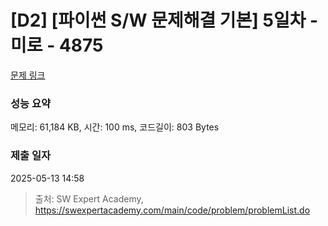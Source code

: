 # [D2] [파이썬 S/W 문제해결 기본] 5일차 - 미로 - 4875 

[문제 링크](https://swexpertacademy.com/main/code/problem/problemDetail.do?contestProbId=AWTQeET6QlADFAVT) 

### 성능 요약

메모리: 61,184 KB, 시간: 100 ms, 코드길이: 803 Bytes

### 제출 일자

2025-05-13 14:58



> 출처: SW Expert Academy, https://swexpertacademy.com/main/code/problem/problemList.do